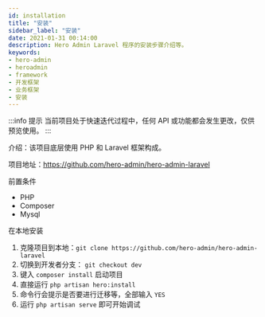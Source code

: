 ```yaml
---
id: installation
title: "安装"
sidebar_label: "安装"
date: 2021-01-31 00:14:00
description: Hero Admin Laravel 程序的安装步骤介绍等。
keywords:
- hero-admin
- heroadmin
- framework
- 开发框架
- 业务框架
- 安装
---
```


:::info 提示
当前项目处于快速迭代过程中，任何 API 或功能都会发生更改，仅供预览使用。
:::

介绍：该项目底层使用 PHP 和 Laravel 框架构成。

项目地址：https://github.com/hero-admin/hero-admin-laravel

前置条件
- PHP
- Composer
- Mysql

在本地安装
1. 克隆项目到本地：`git clone https://github.com/hero-admin/hero-admin-laravel`
2. 切换到开发者分支： `git checkout dev`
3. 键入 `composer install`
   启动项目
4. 直接运行 `php artisan hero:install`
5. 命令行会提示是否要进行迁移等，全部输入 `YES`
6. 运行 `php artisan serve` 即可开始调试

